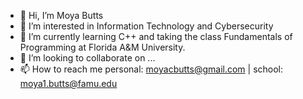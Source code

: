 - 👋 Hi, I’m Moya Butts
- 👀 I’m interested in Information Technology and Cybersecurity
- 🌱 I’m currently learning C++ and taking the class Fundamentals of Programming at Florida A&M University.
- 💞️ I’m looking to collaborate on ...
- 📫 How to reach me personal: moyacbutts@gmail.com | school: moya1.butts@famu.edu

<!---
mcbutts/mcbutts is a ✨ special ✨ repository because its `README.md` (this file) appears on your GitHub profile.
You can click the Preview link to take a look at your changes.
--->
